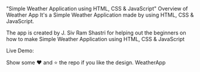 "Simple Weather Application using HTML, CSS & JavaScript"
Overview of Weather App
It's a Simple Weather Application made by using HTML, CSS & JavaScript.

The app is created by J. Siv Ram Shastri for helping out the beginners on how to make Simple Weather Application using HTML, CSS & JavaScript

Live Demo: 

Show some ❤️ and ⭐ the repo if you like the design.
WeatherApp